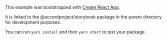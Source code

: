This example was bootstrapped with [Create React App](https://github.com/facebook/create-react-app).

It is linked to the @accordproject/storybook package in the parent directory for development purposes.

You can run `yarn install` and then `yarn start` to test your package.
